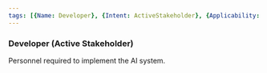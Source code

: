 ```yaml
---
tags: [{Name: Developer}, {Intent: ActiveStakeholder}, {Applicability: AIAct}, {Usage Example: default_highrisk}]
---
```


### Developer (Active Stakeholder)
Personnel required to implement the AI system.